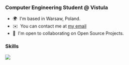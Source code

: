 <h3 align="left">
<b> Computer Engineering Student @ Vistula </b>
  <br/>
</h3>

* 🌍  I'm based in Warsaw, Poland.
  <br>
* ✉️  You can contact me at [my email](https://mail.google.com/mail/u/0/#inbox?compose=DmwnWrRmTpDsKZZQkHGdlKtZVdpVmvQcxzgqJmkJtqKnWpjxgZdsQVknlJrRJNJXzGVzLnKxzqXG)
  <br>
* 🤝  I'm open to collaborating on Open Source Projects.
  <br>

<h3 align="left">
  <b> Skills </b>
</h3>

<p align="left">
  <a href="https://skillicons.dev">
    <img src="https://skillicons.dev/icons?i=java,cpp,python,spring,postgres,aws,docker&perline=9" />
  </a>
</p>
